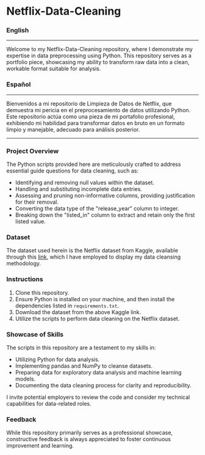 # Netflix-Data-Cleaning
### English 
------


Welcome to my Netflix-Data-Cleaning repository, where I demonstrate my expertise in data preprocessing using Python. This repository serves as a portfolio piece, showcasing my ability to transform raw data into a clean, workable format suitable for analysis.

### Español
---

Bienvenidos a mi repositorio de Limpieza de Datos de Netflix, que demuestra mi pericia en el preprocesamiento de datos utilizando Python. Este repositorio actúa como una pieza de mi portafolio profesional, exhibiendo mi habilidad para transformar datos en bruto en un formato limpio y manejable, adecuado para análisis posterior.

---

### Project Overview
The Python scripts provided here are meticulously crafted to address essential guide questions for data cleaning, such as:

- Identifying and removing null values within the dataset.
- Handling and substituting incomplete data entries.
- Assessing and pruning non-informative columns, providing justification for their removal.
- Converting the data type of the "release_year" column to integer.
- Breaking down the "listed_in" column to extract and retain only the first listed value.

### Dataset
The dataset used herein is the Netflix dataset from Kaggle, available through this [link](https://www.kaggle.com/datasets/ariyoomotade/netflix-data-cleaning-analysis-and-visualization), which I have employed to display my data cleansing methodology.

### Instructions
1. Clone this repository.
2. Ensure Python is installed on your machine, and then install the dependencies listed in `requirements.txt`.
3. Download the dataset from the above Kaggle link.
4. Utilize the scripts to perform data cleaning on the Netflix dataset.

### Showcase of Skills
The scripts in this repository are a testament to my skills in:
- Utilizing Python for data analysis.
- Implementing pandas and NumPy to cleanse datasets.
- Preparing data for exploratory data analysis and machine learning models.
- Documenting the data cleaning process for clarity and reproducibility.

I invite potential employers to review the code and consider my technical capabilities for data-related roles.

### Feedback
While this repository primarily serves as a professional showcase, constructive feedback is always appreciated to foster continuous improvement and learning.
